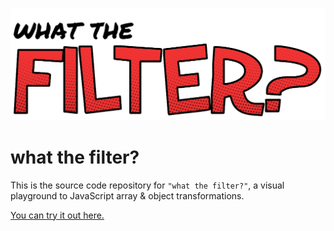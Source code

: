 ![what the filter?](/src/assets/logo.png)

# what the filter?

This is the source code repository for `"what the filter?"`, a visual playground to JavaScript array & object transformations.

[You can try it out here.](http://renato-bohler.github.io/what-the-filter)
